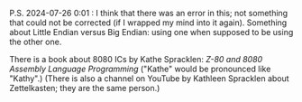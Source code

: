 P.S. 2024-07-26 0:01 : I think that there was an error in this; not something that could not be corrected (if I wrapped my mind into it again).
Something about Little Endian versus Big Endian: using one when supposed to be using the other one.

There is a book about 8080 ICs by Kathe Spracklen: *Z-80 and 8080 Assembly Language Programming* ("Kathe" would be pronounced like "Kathy".) (There is also a channel on YouTube by Kathleen Spracklen about Zettelkasten; they are the same person.)
